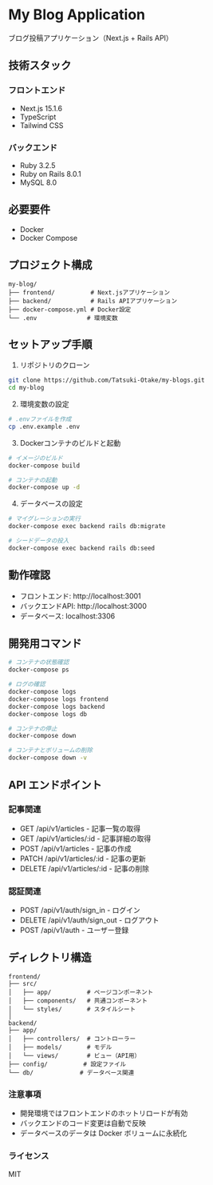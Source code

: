 # My Blog Application

ブログ投稿アプリケーション（Next.js + Rails API）

## 技術スタック

### フロントエンド
- Next.js 15.1.6
- TypeScript
- Tailwind CSS

### バックエンド
- Ruby 3.2.5
- Ruby on Rails 8.0.1
- MySQL 8.0

## 必要要件

- Docker
- Docker Compose

## プロジェクト構成
```
my-blog/
├── frontend/          # Next.jsアプリケーション
├── backend/           # Rails APIアプリケーション
├── docker-compose.yml # Docker設定
└── .env              # 環境変数
```

## セットアップ手順

1. リポジトリのクローン
```bash
git clone https://github.com/Tatsuki-Otake/my-blogs.git
cd my-blog
```

2. 環境変数の設定
```bash
# .envファイルを作成
cp .env.example .env
```

3. Dockerコンテナのビルドと起動
```bash
# イメージのビルド
docker-compose build

# コンテナの起動
docker-compose up -d
```

4. データベースの設定
```bash
# マイグレーションの実行
docker-compose exec backend rails db:migrate

# シードデータの投入
docker-compose exec backend rails db:seed
```

## 動作確認
- フロントエンド: http://localhost:3001
- バックエンドAPI: http://localhost:3000
- データベース: localhost:3306

## 開発用コマンド
```bash
# コンテナの状態確認
docker-compose ps

# ログの確認
docker-compose logs
docker-compose logs frontend
docker-compose logs backend
docker-compose logs db

# コンテナの停止
docker-compose down

# コンテナとボリュームの削除
docker-compose down -v
```

## API エンドポイント
### 記事関連

- GET /api/v1/articles - 記事一覧の取得
- GET /api/v1/articles/:id - 記事詳細の取得
- POST /api/v1/articles - 記事の作成
- PATCH /api/v1/articles/:id - 記事の更新
- DELETE /api/v1/articles/:id - 記事の削除

### 認証関連

- POST /api/v1/auth/sign_in - ログイン
- DELETE /api/v1/auth/sign_out - ログアウト
- POST /api/v1/auth - ユーザー登録

## ディレクトリ構造
```
frontend/
├── src/
│   ├── app/          # ページコンポーネント
│   ├── components/   # 共通コンポーネント
│   └── styles/       # スタイルシート
│
backend/
├── app/
│   ├── controllers/  # コントローラー
│   ├── models/       # モデル
│   └── views/        # ビュー（API用）
├── config/          # 設定ファイル
└── db/             # データベース関連
```

### 注意事項

- 開発環境ではフロントエンドのホットリロードが有効
- バックエンドのコード変更は自動で反映
- データベースのデータは Docker ボリュームに永続化

### ライセンス
MIT
